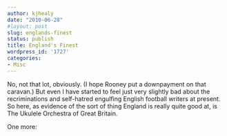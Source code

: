 ```yaml
---
author: kjhealy
date: "2010-06-28"
#layout: post
slug: englands-finest
status: publish
title: England's Finest
wordpress_id: '1727'
categories:
- Misc
---
```


No, not that lot, obviously. (I hope Rooney put a downpayment on that caravan.) But even I have started to feel just very slightly bad about the recriminations and self-hatred engulfing English football writers at present. So here, as evidence of the sort of thing England is really quite good at, is The Ukulele Orchestra of Great Britain.

One more:


